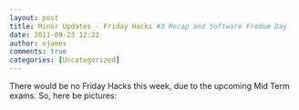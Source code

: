 ```yaml
---
layout: post
title: Minor Updates - Friday Hacks #3 Recap and Software Fredom Day
date: 2011-09-23 12:22
author: ejames
comments: true
categories: [Uncategorized]
---
```

There would be no Friday Hacks this week, due to the upcoming Mid Term exams. So, here be pictures:


